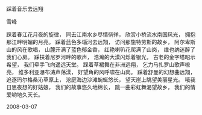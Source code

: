 踩着音乐去远翔

雪峰


踩着春江花月夜的旋律，
同去江南水乡尽情徜徉，
欣赏小桥流水南国风光，
拥抱那江畔明媚的月亮。
踩着蓝色多瑙河去远翔，
访问那施特劳斯的故乡，
阿尔卑斯山的风在歌唱，
山麓开满了蓝色郁金香，
红艳喇叭花爬满了山岗，
维也纳迷醉了我们心房。
踩扶着尼罗河畔的歌声，
浩瀚的大漠闪烁着银光，
古老的金字塔昭示希望，
我们牵手飞向遥远天堂。
踩着草裙舞在非洲远翔，
乞力马扎罗山歌声嘹亮，
维多利亚瀑布涛声荡漾，
好望角的风呼啸在山岗。
踩着舒曼的幻想曲远翔，
追逐玛尔格桑沁草原上，
沧庭海边沙滩蜿蜒悠长，
望天崖上眺望美丽星光。
哦我日思夜想的好姑娘，
我们的故事悠久地绵长，
跳一曲彩虹舞渴望故乡，
我们的情爱哟地久天长。

2008-03-07



